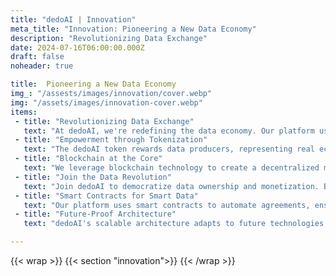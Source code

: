 ```yaml
---
title: "dedoAI | Innovation"
meta_title: "Innovation: Pioneering a New Data Economy"
description: "Revolutionizing Data Exchange"
date: 2024-07-16T06:00:00.000Z
draft: false
noheader: true

title:  Pioneering a New Data Economy
img_: "/assests/images/innovation/cover.webp"
img: "/assets/images/innovation-cover.webp"
items:
 - title: "Revolutionizing Data Exchange"
   text: "At dedoAI, we're redefining the data economy. Our platform uses blockchain to ensure secure, transparent, and fair data exchange, empowering individuals and organizations to control and monetize their data."
 - title: "Empowerment through Tokenization"
   text: "The dedoAI token rewards data producers, representing real economic value and encouraging the sharing of high-quality data. This makes data exchange more dynamic and engaging."
 - title: "Blockchain at the Core"
   text: "We leverage blockchain technology to create a decentralized marketplace for direct transactions between data producers and consumers. This reduces costs, increases trust, and enhances security, with every transaction verifiable on the blockchain."
 - title: "Join the Data Revolution"
   text: "Join dedoAI to democratize data ownership and monetization. Be part of a revolution where your data unlocks new opportunities and innovations. With dedoAI, the future of data is decentralized, democratic, and driven by you."
 - title: "Smart Contracts for Smart Data"
   text: "Our platform uses smart contracts to automate agreements, ensuring compliance with data usage and privacy standards. This simplifies legal processes, making data exchange faster and more reliable."
 - title: "Future-Proof Architecture"
   text: "dedoAI's scalable architecture adapts to future technologies and regulations. We are committed to continuous improvement to meet the evolving needs of our community and the broader data economy."

---
```

{{< wrap >}}
{{< section "innovation">}}
{{< /wrap >}}
